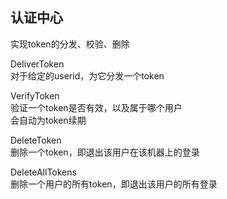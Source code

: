 ## 认证中心
实现token的分发、校验、删除  

DeliverToken  
对于给定的userid，为它分发一个token  

VerifyToken  
验证一个token是否有效，以及属于哪个用户  
会自动为token续期  

DeleteToken  
删除一个token，即退出该用户在该机器上的登录  

DeleteAllTokens  
删除一个用户的所有token，即退出该用户的所有登录  
